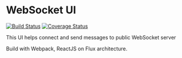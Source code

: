 WebSocket UI
============

[![Build Status](https://travis-ci.org/ufocoder/WebsocketUI.svg?branch=master)](https://travis-ci.org/ufocoder/WebsocketUI)
[![Coverage Status](https://coveralls.io/repos/ufocoder/WebsocketUI/badge.svg?branch=master&service=github)](https://coveralls.io/github/ufocoder/WebsocketUI?branch=master)

This UI helps connect and send messages to public WebSocket server

Build with Webpack, ReactJS on Flux architecture.
